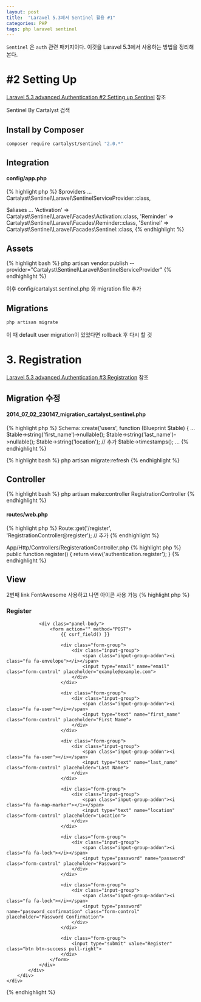 ```yaml
---
layout: post
title:  "Laravel 5.3에서 Sentinel 활용 #1"
categories: PHP
tags: php laravel sentinel
---
```

`Sentinel` 은 `auth` 관련 패키지이다. 이것을 Laravel 5.3에서 사용하는 방법을 정리해본다.

# #2 Setting Up
[Laravel 5.3 advanced Authentication #2 Setting up Sentinel](https://www.youtube.com/watch?v=964-xdghBOY&list=PL3ZhWMazGi9KB9PajJHWvV2NJ1ITNoNGp&index=2) 참조

Sentinel By Cartalyst 검색

## Install by Composer
```bash
composer require cartalyst/sentinel "2.0.*"
```

## Integration

#### config/app.php
{% highlight php %}
$providers
...
Cartalyst\Sentinel\Laravel\SentinelServiceProvider::class,

$aliases
...
'Activation' => Cartalyst\Sentinel\Laravel\Facades\Activation::class,
'Reminder'   => Cartalyst\Sentinel\Laravel\Facades\Reminder::class,
'Sentinel'   => Cartalyst\Sentinel\Laravel\Facades\Sentinel::class,
{% endhighlight %}

## Assets
{% highlight bash %}
php artisan vendor:publish --provider="Cartalyst\Sentinel\Laravel\SentinelServiceProvider"
{% endhighlight %}

이후 config/cartalyst.sentinel.php 와 migration file 추가

## Migrations
```bash
php artisan migrate
```
이 때 default user migration이 있었다면 rollback 후 다시 할 것

# 3. Registration
[Laravel 5.3 advanced Authentication #3 Registration](https://www.youtube.com/watch?v=xvlA1OSzZ5k&list=PL3ZhWMazGi9KB9PajJHWvV2NJ1ITNoNGp&index=3) 참조

## Migration 수정

#### 2014_07_02_230147_migration_cartalyst_sentinel.php

{% highlight php %}
Schema::create('users', function (Blueprint $table)
{
...
    $table->string('first_name')->nullable();
    $table->string('last_name')->nullable();
    $table->string('location');     // 추가
    $table->timestamps();
...
{% endhighlight %}

{% highlight bash %}
php artisan migrate:refresh
{% endhighlight %}

## Controller
{% highlight bash %}
php artisan make:controller RegistrationController
{% endhighlight %}

#### routes/web.php
{% highlight php %}
Route::get('/register', 'RegistrationController@register'); // 추가
{% endhighlight %}

App/Http/Controllers/RegisterationController.php
{% highlight php %}
public function register()
{
    return view('authentication.register');
}
{% endhighlight %}

## View
2번째 link FontAwesome 사용하고 나면 아이콘 사용 가능
{% highlight php %}
<link rel="stylesheet" href="https://maxcdn.bootstrapcdn.com/bootstrap/3.3.7/css/bootstrap.min.css">
<link rel="stylesheet" href="https://maxcdn.bootstrapcdn.com/font-awesome/4.7.0/css/font-awesome.min.css">

<div class="container">
    <div class="row">
        <div class="col-md-6 col-md-offset-3">
            <div class="panel panel-primary">
                <div class="panel-heading">
                    <h3 class="panel-title">Register</h3>
                </div>

                <div class="panel-body">
                    <form action="" method="POST">
                        {{ csrf_field() }}

                        <div class="form-group">
                            <div class="input-group">
                                <span class="input-group-addon"><i class="fa fa-envelope"></i></span>
                                <input type="email" name="email" class="form-control" placeholder="example@example.com">
                            </div>
                        </div>

                        <div class="form-group">
                            <div class="input-group">
                                <span class="input-group-addon"><i class="fa fa-user"></i></span>
                                <input type="text" name="first_name" class="form-control" placeholder="First Name">
                            </div>
                        </div>

                        <div class="form-group">
                            <div class="input-group">
                                <span class="input-group-addon"><i class="fa fa-user"></i></span>
                                <input type="text" name="last_name" class="form-control" placeholder="Last Name">
                            </div>
                        </div>

                        <div class="form-group">
                            <div class="input-group">
                                <span class="input-group-addon"><i class="fa fa-map-marker"></i></span>
                                <input type="text" name="location" class="form-control" placeholder="Location">
                            </div>
                        </div>

                        <div class="form-group">
                            <div class="input-group">
                                <span class="input-group-addon"><i class="fa fa-lock"></i></span>
                                <input type="password" name="password" class="form-control" placeholder="Password">
                            </div>
                        </div>

                        <div class="form-group">
                            <div class="input-group">
                                <span class="input-group-addon"><i class="fa fa-lock"></i></span>
                                <input type="password" name="password_confirmation" class="form-control" placeholder="Password Confirmation">
                            </div>
                        </div>

                        <div class="form-group">
                            <input type="submit" value="Register" class="btn btn-success pull-right">
                        </div>
                    </form>
                </div>
            </div>
        </div>
    </div>
</div>
{% endhighlight %}
